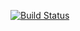 [![Build Status](https://travis-ci.org/duohedianshuihao/daily_scripts.svg?branch=master)](https://travis-ci.org/duohedianshuihao/daily_scripts)

